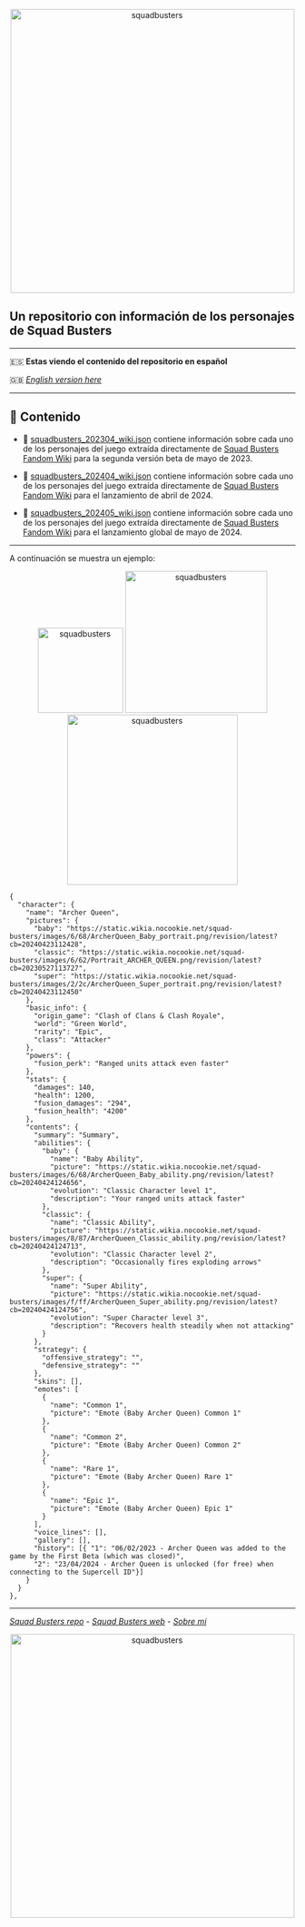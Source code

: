<p align="center">
<img src="https://squadbusters.supercell.com/_nuxt/image/a11b18.svg" alt="squadbusters" width="500"/>
</p>

## Un repositorio con información de los personajes de Squad Busters

---

:es: **Estas viendo el contenido del repositorio en español**  

🇬🇧 *[English version here](README.md)*

---

## :scroll: Contenido

* :floppy_disk: [squadbusters_202304_wiki.json](./squadbusters_202304_wiki.json) contiene información sobre cada uno de los personajes del juego extraída directamente de [Squad Busters Fandom Wiki](https://squad-busters.fandom.com/wiki/Squad_Busters_Wiki) para la segunda versión beta de mayo de 2023. 

* :floppy_disk: [squadbusters_202404_wiki.json](./squadbusters_202404_wiki.json) contiene información sobre cada uno de los personajes del juego extraída directamente de [Squad Busters Fandom Wiki](https://squad-busters.fandom.com/wiki/Squad_Busters_Wiki) para el lanzamiento de abril de 2024. 

* :floppy_disk: [squadbusters_202405_wiki.json](./squadbusters_202405_wiki.json) contiene información sobre cada uno de los personajes del juego extraída directamente de [Squad Busters Fandom Wiki](https://squad-busters.fandom.com/wiki/Squad_Busters_Wiki) para el lanzamiento global de mayo de 2024. 

---

A continuación se muestra un ejemplo:

<p align="center">
<img src="https://static.wikia.nocookie.net/squad-busters/images/6/68/ArcherQueen_Baby_portrait.png/revision/latest?cb=20240423112428" alt="squadbusters" width="150"/>
<img src="https://static.wikia.nocookie.net/squad-busters/images/6/62/Portrait_ARCHER_QUEEN.png/revision/latest?cb=20230527113727" alt="squadbusters" width="250"/>
<img src="https://static.wikia.nocookie.net/squad-busters/images/2/2c/ArcherQueen_Super_portrait.png/revision/latest?cb=20240423112450" alt="squadbusters" width="300"/>
</p>

```
{
  "character": {
    "name": "Archer Queen",
    "pictures": {
      "baby": "https://static.wikia.nocookie.net/squad-busters/images/6/68/ArcherQueen_Baby_portrait.png/revision/latest?cb=20240423112428",
      "classic": "https://static.wikia.nocookie.net/squad-busters/images/6/62/Portrait_ARCHER_QUEEN.png/revision/latest?cb=20230527113727",
      "super": "https://static.wikia.nocookie.net/squad-busters/images/2/2c/ArcherQueen_Super_portrait.png/revision/latest?cb=20240423112450"
    },
    "basic_info": {
      "origin_game": "Clash of Clans & Clash Royale",
      "world": "Green World",
      "rarity": "Epic",
      "class": "Attacker"
    },
    "powers": {
      "fusion_perk": "Ranged units attack even faster"
    },
    "stats": {
      "damages": 140,
      "health": 1200,
      "fusion_damages": "294",
      "fusion_health": "4200"
    },
    "contents": {
      "summary": "Summary",
      "abilities": {
        "baby": {
          "name": "Baby Ability",
          "picture": "https://static.wikia.nocookie.net/squad-busters/images/6/68/ArcherQueen_Baby_ability.png/revision/latest?cb=20240424124656",
          "evolution": "Classic Character level 1",
          "description": "Your ranged units attack faster"
        },
        "classic": {
          "name": "Classic Ability",
          "picture": "https://static.wikia.nocookie.net/squad-busters/images/8/87/ArcherQueen_Classic_ability.png/revision/latest?cb=20240424124713",
          "evolution": "Classic Character level 2",
          "description": "Occasionally fires exploding arrows"
        },
        "super": {
          "name": "Super Ability",
          "picture": "https://static.wikia.nocookie.net/squad-busters/images/f/ff/ArcherQueen_Super_ability.png/revision/latest?cb=20240424124756",
          "evolution": "Super Character level 3",
          "description": "Recovers health steadily when not attacking"
        }
      },
      "strategy": {
        "offensive_strategy": "",
        "defensive_strategy": ""
      },
      "skins": [],
      "emotes": [
        {
          "name": "Common 1",
          "picture": "Emote (Baby Archer Queen) Common 1"
        },
        {
          "name": "Common 2",
          "picture": "Emote (Baby Archer Queen) Common 2"
        },
        {
          "name": "Rare 1",
          "picture": "Emote (Baby Archer Queen) Rare 1"
        },
        {
          "name": "Epic 1",
          "picture": "Emote (Baby Archer Queen) Epic 1"
        }
      ],
      "voice_lines": [],
      "gallery": [],
      "history": [{ "1": "06/02/2023 - Archer Queen was added to the game by the First Beta (which was closed)", 
      "2": "23/04/2024 - Archer Queen is unlocked (for free) when connecting to the Supercell ID"}]
    }
  }
},
```

---

[*Squad Busters repo*](https://github.com/aitorvv/SquadBusters) - [*Squad Busters web*](https://squadbusters.supercell.com/es/) - [*Sobre mi*](https://github.com/aitorvv)

<p align="center">
<img src="https://squadbusters.supercell.com/_nuxt/image/a11b18.svg" alt="squadbusters" width="500"/>
</p>